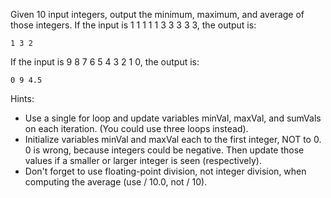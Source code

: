 Given 10 input integers, output the minimum, maximum, and average of those integers. If the input is 1 1 1 1 1 3 3 3 3 3, the output is:

```
1 3 2
```
If the input is 9 8 7 6 5 4 3 2 1 0, the output is:

```
0 9 4.5
```
Hints:
* Use a single for loop and update variables minVal, maxVal, and sumVals on each iteration. (You could use three loops instead).
* Initialize variables minVal and maxVal each to the first integer, NOT to 0. 0 is wrong, because integers could be negative. Then update those values if a smaller or larger integer is seen (respectively).
* Don't forget to use floating-point division, not integer division, when computing the average (use / 10.0, not / 10).